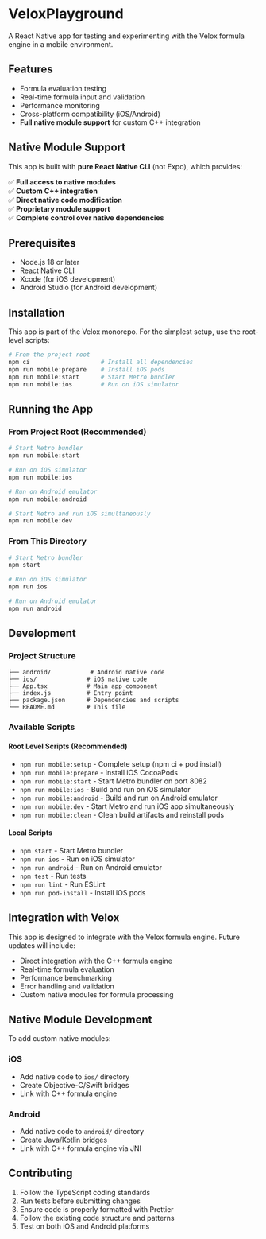 # VeloxPlayground

A React Native app for testing and experimenting with the Velox formula engine in a mobile environment.

## Features

- Formula evaluation testing
- Real-time formula input and validation
- Performance monitoring
- Cross-platform compatibility (iOS/Android)
- **Full native module support** for custom C++ integration

## Native Module Support

This app is built with **pure React Native CLI** (not Expo), which provides:

✅ **Full access to native modules**  
✅ **Custom C++ integration**  
✅ **Direct native code modification**  
✅ **Proprietary module support**  
✅ **Complete control over native dependencies**

## Prerequisites

- Node.js 18 or later
- React Native CLI
- Xcode (for iOS development)
- Android Studio (for Android development)

## Installation

This app is part of the Velox monorepo. For the simplest setup, use the root-level scripts:

```bash
# From the project root
npm ci                    # Install all dependencies
npm run mobile:prepare    # Install iOS pods
npm run mobile:start      # Start Metro bundler
npm run mobile:ios        # Run on iOS simulator
```

## Running the App

### From Project Root (Recommended)
```bash
# Start Metro bundler
npm run mobile:start

# Run on iOS simulator
npm run mobile:ios

# Run on Android emulator
npm run mobile:android

# Start Metro and run iOS simultaneously
npm run mobile:dev
```

### From This Directory
```bash
# Start Metro bundler
npm start

# Run on iOS simulator
npm run ios

# Run on Android emulator
npm run android
```

## Development

### Project Structure
```
├── android/           # Android native code
├── ios/              # iOS native code
├── App.tsx           # Main app component
├── index.js          # Entry point
├── package.json      # Dependencies and scripts
└── README.md         # This file
```

### Available Scripts

#### Root Level Scripts (Recommended)
- `npm run mobile:setup` - Complete setup (npm ci + pod install)
- `npm run mobile:prepare` - Install iOS CocoaPods
- `npm run mobile:start` - Start Metro bundler on port 8082
- `npm run mobile:ios` - Build and run on iOS simulator
- `npm run mobile:android` - Build and run on Android emulator
- `npm run mobile:dev` - Start Metro and run iOS app simultaneously
- `npm run mobile:clean` - Clean build artifacts and reinstall pods

#### Local Scripts
- `npm start` - Start Metro bundler
- `npm run ios` - Run on iOS simulator
- `npm run android` - Run on Android emulator
- `npm test` - Run tests
- `npm run lint` - Run ESLint
- `npm run pod-install` - Install iOS pods

## Integration with Velox

This app is designed to integrate with the Velox formula engine. Future updates will include:

- Direct integration with the C++ formula engine
- Real-time formula evaluation
- Performance benchmarking
- Error handling and validation
- Custom native modules for formula processing

## Native Module Development

To add custom native modules:

### iOS
- Add native code to `ios/` directory
- Create Objective-C/Swift bridges
- Link with C++ formula engine

### Android
- Add native code to `android/` directory
- Create Java/Kotlin bridges
- Link with C++ formula engine via JNI

## Contributing

1. Follow the TypeScript coding standards
2. Run tests before submitting changes
3. Ensure code is properly formatted with Prettier
4. Follow the existing code structure and patterns
5. Test on both iOS and Android platforms
